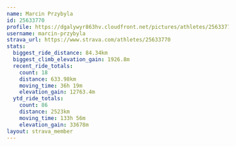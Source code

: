```yaml
---
name: Marcin Przybyla
id: 25633770
profile: https://dgalywyr863hv.cloudfront.net/pictures/athletes/25633770/12947173/2/large.jpg
username: marcin-przybyla
strava_url: https://www.strava.com/athletes/25633770
stats:
  biggest_ride_distance: 84.34km
  biggest_climb_elevation_gain: 1926.8m
  recent_ride_totals:
    count: 18
    distance: 633.98km
    moving_time: 36h 19m
    elevation_gain: 12763.4m
  ytd_ride_totals:
    count: 86
    distance: 2523km
    moving_time: 133h 56m
    elevation_gain: 33678m
layout: strava_member
--- 
```

